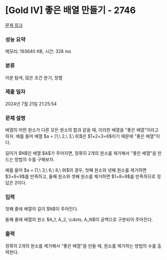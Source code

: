 # [Gold IV] 좋은 배열 만들기 - 2746 

[문제 링크](https://www.acmicpc.net/problem/2746) 

### 성능 요약

메모리: 193640 KB, 시간: 328 ms

### 분류

이분 탐색, 많은 조건 분기, 정렬

### 제출 일자

2024년 7월 21일 21:25:54

### 문제 설명

<p>배열의 어떤 원소가 다른 모든 원소의 합과 같을 때, 이러한 배열을 "좋은 배열"이라고 하자. 예를 들어 배열 $a = [1,\ 2,\ 3,\ 6]$은 $1+2+3=6$이기 때문에 "좋은 배열"이다.</p>

<p>길이가 $N$인 배열 $A$가 주어지면, 정확히 2개의 원소를 제거해서 "좋은 배열"을 만드는 방법의 수를 구해보자.</p>

<p>예를 들어 $a = [1,\ 3,\ 6,\ 8,\ 9]$의 경우, 첫째 원소와 넷째 원소를 제거하면 $3+6=9$를 만족하고, 둘째 원소와 셋째 원소를 제거하면 $1+8=9$를 만족하므로 정답은 2이다.</p>

### 입력 

 <p>첫째 줄에 배열의 길이 $N$이 주어진다.</p>

<p>둘째 줄에 배열의 원소 $A_1, A_2, \cdots, A_N$이 공백으로 구분되어 주어진다.</p>

### 출력 

 <p>정확히 2개의 원소를 제거해서 "좋은 배열"을 만들 때, 원소를 제거하는 방법의 수를 출력한다.</p>

